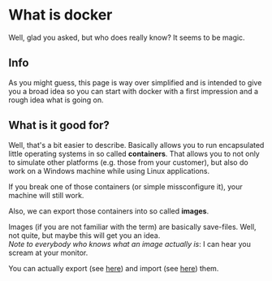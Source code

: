 # What is docker

Well, glad you asked, but who does really know? It seems to be magic. 

## Info 
As you might guess, this page is way over simplified and is intended to give you a broad idea so you can start with docker with a first impression and a rough idea what is going on.  

## What is it good for?

Well, that's a bit easier to describe. Basically allows you to run encapsulated little operating systems in so called **containers**.
That allows you to not only to simulate other platforms (e.g. those from your customer), but also do work on a Windows machine while using Linux applications.

If you break one of those containers (or simple missconfigure it), your machine will still work. 

Also, we can export those containers into so called  **images**. 

Images (if you are not familiar with the term) are basically save-files. Well, not quite, but maybe this will get you an idea.\
_Note to everybody who knows what an image actually is_: I can hear you scream at your monitor.

You can actually export (see [here](step3/exportDocker.md)) and import (see [here](step1/importDockerImage.md)) them.


